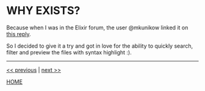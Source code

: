 # WHY EXISTS?

Because when I was in the Elixir forum, the user @mkunikow linked it on [this reply](https://elixirforum.com/t/when-would-you-not-use-elixir/12850/31?u=exadra37).

So I decided to give it a try and got in love for the ability to quickly search,
filter and preview the files with syntax highlight :).

---

[<< previous](https://gitlab.com/exadra37-docker/cli-tool/fuzzy-finder/blob/master/README.md) | [next >>](https://gitlab.com/exadra37-docker/cli-tool/fuzzy-finder/blob/master/docs/the-package/what_is_it.md)

[HOME](https://gitlab.com/exadra37-docker/cli-tool/fuzzy-finder/blob/master/README.md)

